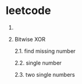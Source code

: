 # leetcode


1.

2. Bitwise XOR

   2.1. find missing  number

   2.2. single number
   
   2.3. two single numbers